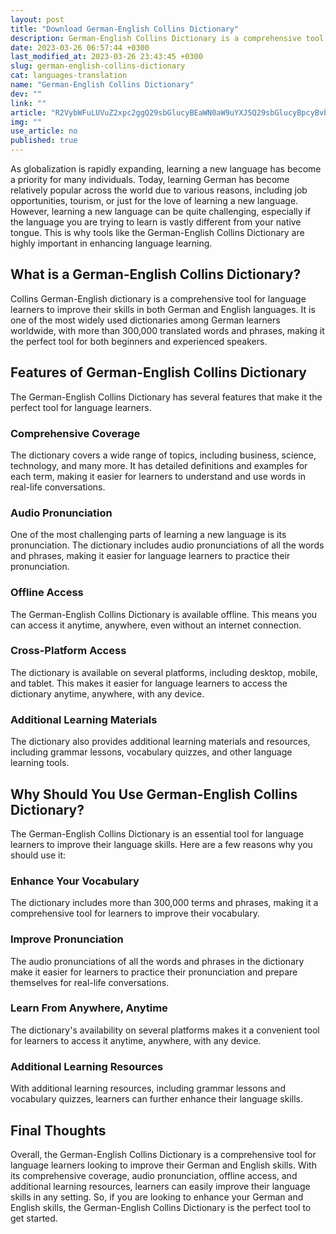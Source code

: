 ```yaml
---
layout: post
title: "Download German-English Collins Dictionary"
description: German-English Collins Dictionary is a comprehensive tool for language learners to improve their skills in both German and English languages.
date: 2023-03-26 06:57:44 +0300
last_modified_at: 2023-03-26 23:43:45 +0300
slug: german-english-collins-dictionary
cat: languages-translation
name: "German-English Collins Dictionary"
dev: ""
link: ""
article: "R2VybWFuLUVuZ2xpc2ggQ29sbGlucyBEaWN0aW9uYXJ5Q29sbGlucyBpcyBvbmUgb2YgdGhlIG1vc3QgcmVjb2duaXNhYmxlIGFuZCB0cnVzdGVkIGJyYW5kcyBpbiBkaWN0aW9uYXJ5IGFuZCByZWZlcmVuY2UgbWF0ZXJpYWwsIHNvIHlvdSBrbm93IHRvIGV4cGVjdCBoaWdoIHF1YWxpdHkuIFRoaXMgcHJvZ3JhbW1lIGNvbWVzIGNvbXBsZXRlIHdpdGggaHVuZHJlZHMgb2YgdGhvdXNhbmRzIG9mIHRyYW5zbGF0aW9ucywgd29yZHMgd2hpY2ggb25seSBoYXZlIG1lYW5pbmdzIGluIEdlcm1hbiBhbmQgb3RoZXIgdXNlZnVsIGluZm9ybWF0aW9uIGZyb20gbmF0aXZlIHNwZWFrZXJzLg=="
img: ""
use_article: no
published: true
---
```

As globalization is rapidly expanding, learning a new language has become a priority for many individuals. Today, learning German has become relatively popular across the world due to various reasons, including job opportunities, tourism, or just for the love of learning a new language. However, learning a new language can be quite challenging, especially if the language you are trying to learn is vastly different from your native tongue. This is why tools like the German-English Collins Dictionary are highly important in enhancing language learning.

## What is a German-English Collins Dictionary?

Collins German-English dictionary is a comprehensive tool for language learners to improve their skills in both German and English languages. It is one of the most widely used dictionaries among German learners worldwide, with more than 300,000 translated words and phrases, making it the perfect tool for both beginners and experienced speakers.

## Features of German-English Collins Dictionary

The German-English Collins Dictionary has several features that make it the perfect tool for language learners.

### Comprehensive Coverage

The dictionary covers a wide range of topics, including business, science, technology, and many more. It has detailed definitions and examples for each term, making it easier for learners to understand and use words in real-life conversations.

### Audio Pronunciation

One of the most challenging parts of learning a new language is its pronunciation. The dictionary includes audio pronunciations of all the words and phrases, making it easier for language learners to practice their pronunciation.

### Offline Access

The German-English Collins Dictionary is available offline. This means you can access it anytime, anywhere, even without an internet connection.

### Cross-Platform Access

The dictionary is available on several platforms, including desktop, mobile, and tablet. This makes it easier for language learners to access the dictionary anytime, anywhere, with any device.

### Additional Learning Materials

The dictionary also provides additional learning materials and resources, including grammar lessons, vocabulary quizzes, and other language learning tools.

## Why Should You Use German-English Collins Dictionary?

The German-English Collins Dictionary is an essential tool for language learners to improve their language skills. Here are a few reasons why you should use it:

### Enhance Your Vocabulary

The dictionary includes more than 300,000 terms and phrases, making it a comprehensive tool for learners to improve their vocabulary.

### Improve Pronunciation

The audio pronunciations of all the words and phrases in the dictionary make it easier for learners to practice their pronunciation and prepare themselves for real-life conversations.

### Learn From Anywhere, Anytime

The dictionary's availability on several platforms makes it a convenient tool for learners to access it anytime, anywhere, with any device.

### Additional Learning Resources

With additional learning resources, including grammar lessons and vocabulary quizzes, learners can further enhance their language skills.

## Final Thoughts

Overall, the German-English Collins Dictionary is a comprehensive tool for language learners looking to improve their German and English skills. With its comprehensive coverage, audio pronunciation, offline access, and additional learning resources, learners can easily improve their language skills in any setting. So, if you are looking to enhance your German and English skills, the German-English Collins Dictionary is the perfect tool to get started.